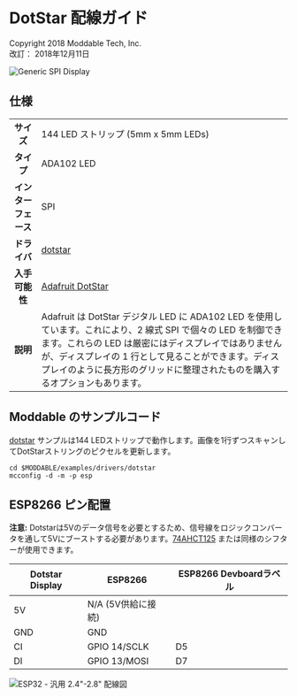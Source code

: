 # DotStar 配線ガイド
Copyright 2018 Moddable Tech, Inc.<BR>
改訂： 2018年12月11日

![Generic SPI Display](images/dotstar.jpg)

## 仕様

| | |
| :---: | :--- |
| **サイズ** | 144 LED ストリップ (5mm x 5mm LEDs)
| **タイプ** | ADA102 LED
| **インターフェース** | SPI
| **ドライバ** | [dotstar](../../documentation/drivers/dotstar/dotstar.md)
| **入手可能性** | [Adafruit DotStar](https://www.adafruit.com/product/2241)
| **説明** | Adafruit は DotStar デジタル LED に ADA102 LED を使用しています。これにより、2 線式 SPI で個々の LED を制御できます。これらの LED は厳密にはディスプレイではありませんが、ディスプレイの 1 行として見ることができます。ディスプレイのように長方形のグリッドに整理されたものを購入するオプションもあります。

## Moddable のサンプルコード

[dotstar](../../examples/drivers/dotstar/) サンプルは144 LEDストリップで動作します。画像を1行ずつスキャンしてDotStarストリングのピクセルを更新します。

```
cd $MODDABLE/examples/drivers/dotstar
mcconfig -d -m -p esp
```

## ESP8266 ピン配置

**注意:** Dotstarは5Vのデータ信号を必要とするため、信号線をロジックコンバータを通して5Vにブーストする必要があります。[74AHCT125](https://www.adafruit.com/product/1787) または同様のシフターが使用できます。

| Dotstar Display | ESP8266 | ESP8266 Devboardラベル |
| --- | --- | --- |
| 5V | N/A (5V供給に接続) |
| GND | GND |
| CI | GPIO 14/SCLK | D5 |
| DI | GPIO 13/MOSI | D7 |

![ESP32 - 汎用 2.4"-2.8" 配線図](images/dotstar-wiring.png)

